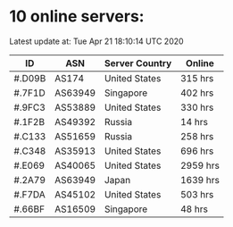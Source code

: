 # 10 online servers:

Latest update at: Tue Apr 21 18:10:14 UTC 2020

| ID | ASN | Server Country | Online |
| -- | --- | -------------- | ------ |
| #.D09B | AS174 | United States | 315 hrs |
| #.7F1D | AS63949 | Singapore | 402 hrs |
| #.9FC3 | AS53889 | United States | 330 hrs |
| #.1F2B | AS49392 | Russia | 14 hrs |
| #.C133 | AS51659 | Russia | 258 hrs |
| #.C348 | AS35913 | United States | 696 hrs |
| #.E069 | AS40065 | United States | 2959 hrs |
| #.2A79 | AS63949 | Japan | 1639 hrs |
| #.F7DA | AS45102 | United States | 503 hrs |
| #.66BF | AS16509 | Singapore | 48 hrs |

